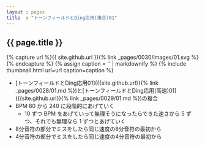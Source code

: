 ```yaml
---
layout : pages
title  : "トーンフィールドとDing応用(複合)01"
---
```


## {{ page.title }}

{% capture url %}{{ site.github.url }}{% link _pages/0030/images/01.svg %}{% endcapture %}
{% assign caption = '' | markdownify %}
{% include thumbnail.html url=url caption=caption %}

* [トーンフィールドとDing応用01]({{site.github.url}}{% link _pages/0028/01.md %})と[トーンフィールドとDing応用(高速)01]({{site.github.url}}{% link _pages/0029/01.md %})の複合
* BPM 80 から 240 に段階的にあげていく
  * 10 ずつ BPM をあげていって無理そうになったらできた速さから 5 ずつ、それでも無理なら 1 ずつとあげていく
* 8分音符の部分でミスをしたら同じ速度の8分音符の最初から
* 4分音符の部分でミスをしたら同じ速度の4分音符の最初から